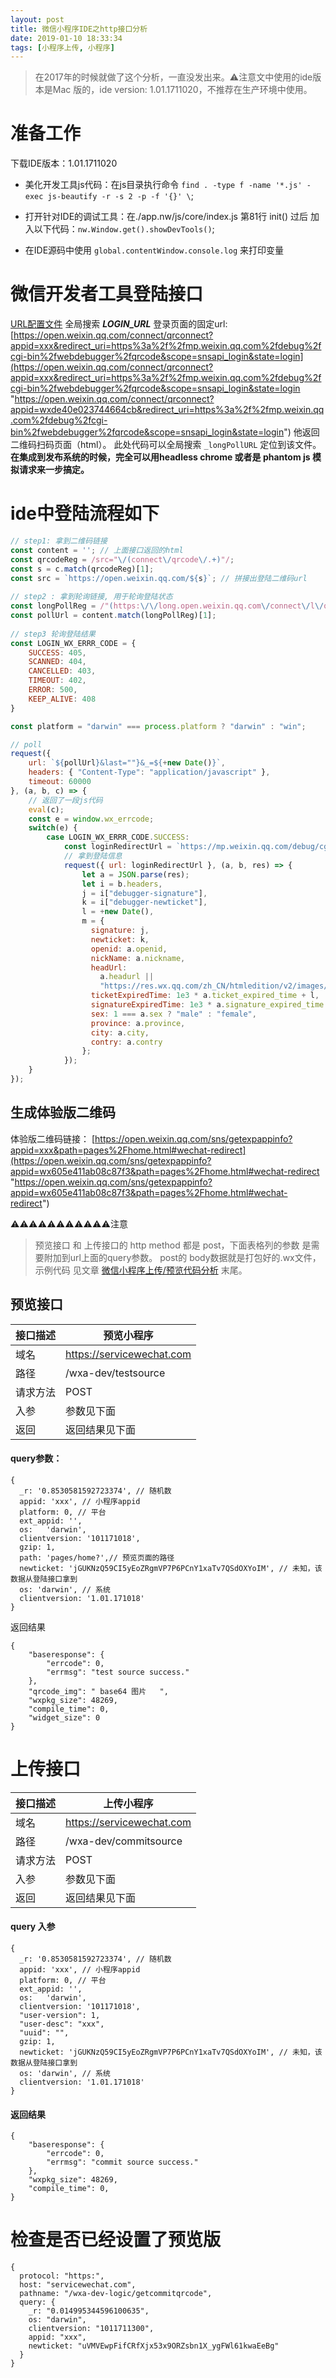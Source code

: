 ```yaml
---
layout: post
title: 微信小程序IDE之http接口分析
date: 2019-01-10 18:33:34
tags: [小程序上传, 小程序]
---
```


>在2017年的时候就做了这个分析，一直没发出来。⚠️注意文中使用的ide版本是Mac 版的，ide version: 1.01.1711020，不推荐在生产环境中使用。
# 准备工作
下载IDE版本：1.01.1711020
- 美化开发工具js代码：在js目录执行命令 `find . -type f -name '*.js' -exec js-beautify -r -s 2 -p -f '{}' \`;

- 打开针对IDE的调试工具：在./app.nw/js/core/index.js 第81行 init() 过后 加入以下代码：`nw.Window.get().showDevTools()`;

- 在IDE源码中使用 `global.contentWindow.console.log` 来打印变量
<!-- more -->

# 微信开发者工具登陆接口
[URL配置文件](https://gist.github.com/liuzheng644607/9ae29c8516aac8c94d893cfca2a4c7b9)
全局搜索 ***LOGIN_URL***
登录页面的固定url:
[https://open.weixin.qq.com/connect/qrconnect?appid=xxx&redirect_uri=https%3a%2f%2fmp.weixin.qq.com%2fdebug%2fcgi-bin%2fwebdebugger%2fqrcode&scope=snsapi_login&state=login](https://open.weixin.qq.com/connect/qrconnect?appid=xxx&redirect_uri=https%3a%2f%2fmp.weixin.qq.com%2fdebug%2fcgi-bin%2fwebdebugger%2fqrcode&scope=snsapi_login&state=login "https://open.weixin.qq.com/connect/qrconnect?appid=wxde40e023744664cb&redirect_uri=https%3a%2f%2fmp.weixin.qq.com%2fdebug%2fcgi-bin%2fwebdebugger%2fqrcode&scope=snsapi_login&state=login")
他返回二维码扫码页面（html）。
此处代码可以全局搜索 `_longPollURL` 定位到该文件。
**在集成到发布系统的时候，完全可以用headless chrome 或者是 phantom js 模拟请求来一步搞定。**
# ide中登陆流程如下
```javascript
// step1: 拿到二维码链接
const content = ''; // 上面接口返回的html
const qrcodeReg = /src="\/(connect\/qrcode\/.+)"/;
const s = c.match(qrcodeReg)[1];
const src = `https://open.weixin.qq.com/${s}`; // 拼接出登陆二维码url
 
// step2 : 拿到轮询链接, 用于轮询登陆状态
const longPollReg = /"(https:\/\/long.open.weixin.qq.com\/connect\/l\/qrconnect\?uuid=.+?)"/;
const pollUrl = content.match(longPollReg)[1];
 
// step3 轮询登陆结果
const LOGIN_WX_ERRR_CODE = {
    SUCCESS: 405,
    SCANNED: 404,
    CANCELLED: 403,
    TIMEOUT: 402,
    ERROR: 500,
    KEEP_ALIVE: 408
}

const platform = "darwin" === process.platform ? "darwin" : "win";

// poll
request({
    url: `${pollUrl}&last=""}&_=${+new Date()}`,
    headers: { "Content-Type": "application/javascript" },
    timeout: 60000
}, (a, b, c) => {
    // 返回了一段js代码
    eval(c);
    const e = window.wx_errcode;
    switch(e) {
        case LOGIN_WX_ERRR_CODE.SUCCESS:
            const loginRedirectUrl = `https://mp.weixin.qq.com/debug/cgi-bin/webdebugger/qrcode?code=${window.wx_code}&state=${platform}`;
            // 拿到登陆信息
            request({ url: loginRedirectUrl }, (a, b, res) => {
                let a = JSON.parse(res);
                let i = b.headers,
                j = i["debugger-signature"],
                k = i["debugger-newticket"],
                l = +new Date(),
                m = {
                  signature: j,
                  newticket: k,
                  openid: a.openid,
                  nickName: a.nickname,
                  headUrl:
                    a.headurl ||
                    "https://res.wx.qq.com/zh_CN/htmledition/v2/images/web_wechat_no_contect.png",
                  ticketExpiredTime: 1e3 * a.ticket_expired_time + l,
                  signatureExpiredTime: 1e3 * a.signature_expired_time + l,
                  sex: 1 === a.sex ? "male" : "female",
                  province: a.province,
                  city: a.city,
                  contry: a.contry
                };
            });
    }
});
```
## 生成体验版二维码

体验版二维码链接： [https://open.weixin.qq.com/sns/getexpappinfo?appid=xxx&path=pages%2Fhome.html#wechat-redirect](https://open.weixin.qq.com/sns/getexpappinfo?appid=wx605e411ab08c87f3&path=pages%2Fhome.html#wechat-redirect "https://open.weixin.qq.com/sns/getexpappinfo?appid=wx605e411ab08c87f3&path=pages%2Fhome.html#wechat-redirect")

⚠️⚠️⚠️⚠️⚠️⚠️⚠️⚠️⚠️⚠️⚠️注意
> 预览接口 和 上传接口的 http method 都是 post，下面表格列的参数 是需要附加到url上面的query参数。
post的 body数据就是打包好的.wx文件，示例代码 见文章 [微信小程序上传/预览代码分析](https://www.jianshu.com/p/50dec765939e) 末尾。


## 预览接口
| 接口描述 | 预览小程序 |
| :------| ------ |
| 域名 | https://servicewechat.com |
| 路径| /wxa-dev/testsource |
| 请求方法 | POST |
|入参| 参数见下面 |
|返回| 返回结果见下面 |
#### query参数：
```
{
  _r: '0.8530581592723374', // 随机数
  appid: 'xxx', // 小程序appid
  platform:	0, // 平台
  ext_appid: '',
  os:	'darwin',
  clientversion: '101171018',
  gzip: 1,
  path: 'pages/home?',// 预览页面的路径
  newticket: 'jGUKNzQ59CI5yEoZRgmVP7P6PCnY1xaTv7QSdOXYoIM', // 未知，该数据从登陆接口拿到
  os: 'darwin', // 系统
  clientversion: '1.01.171018'
}
```

返回结果
```
{
	"baseresponse": {
		"errcode": 0,
		"errmsg": "test source success."
	},
	"qrcode_img": " base64 图片	",
    "wxpkg_size": 48269,
	"compile_time": 0,
	"widget_size": 0
}
```

# 上传接口
| 接口描述 | 上传小程序 |
| :------| ------ |
| 域名 | https://servicewechat.com |
| 路径| /wxa-dev/commitsource |
| 请求方法 | POST |
|入参| 参数见下面 |
|返回| 返回结果见下面 |

#### query 入参
```
{
  _r: '0.8530581592723374', // 随机数
  appid: 'xxx', // 小程序appid
  platform:	0, // 平台
  ext_appid: '',
  os:	'darwin',
  clientversion: '101171018',
  "user-version": 1,
  "user-desc": "xxx",
  "uuid": "",
  gzip: 1,
  newticket: 'jGUKNzQ59CI5yEoZRgmVP7P6PCnY1xaTv7QSdOXYoIM', // 未知，该数据从登陆接口拿到
  os: 'darwin', // 系统
  clientversion: '1.01.171018'
}
```
#### 返回结果
```
{
	"baseresponse": {
		"errcode": 0,
		"errmsg": "commit source success."
	},
    "wxpkg_size": 48269,
	"compile_time": 0,
}
```
# 检查是否已经设置了预览版
```
{
  protocol: "https:",
  host: "servicewechat.com",
  pathname: "/wxa-dev-logic/getcommitqrcode",
  query: {
    _r: "0.014995344596100635",
    os: "darwin",
    clientversion: "1011711300",
    appid: "xxx",
    newticket: "uVMVEwpFifCRfXjx53x9ORZsbn1X_ygFWl61kwaEeBg"
  }
}
```